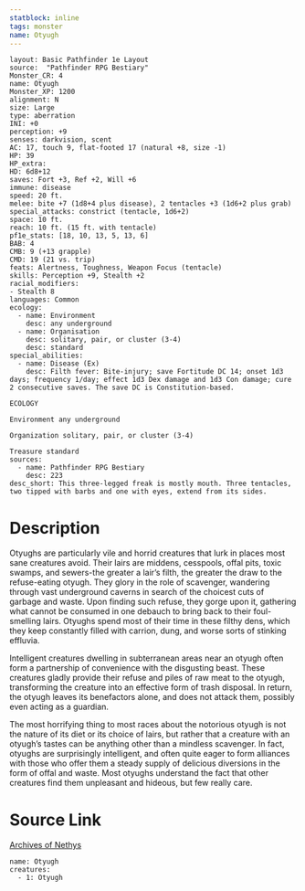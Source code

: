 ```yaml
---
statblock: inline
tags: monster
name: Otyugh
---
```

```statblock
layout: Basic Pathfinder 1e Layout
source:  "Pathfinder RPG Bestiary"
Monster_CR: 4
name: Otyugh
Monster_XP: 1200
alignment: N
size: Large
type: aberration
INI: +0
perception: +9
senses: darkvision, scent
AC: 17, touch 9, flat-footed 17 (natural +8, size -1)
HP: 39
HP_extra: 
HD: 6d8+12
saves: Fort +3, Ref +2, Will +6
immune: disease
speed: 20 ft.
melee: bite +7 (1d8+4 plus disease), 2 tentacles +3 (1d6+2 plus grab)
special_attacks: constrict (tentacle, 1d6+2)
space: 10 ft.
reach: 10 ft. (15 ft. with tentacle)
pf1e_stats: [18, 10, 13, 5, 13, 6]
BAB: 4
CMB: 9 (+13 grapple)
CMD: 19 (21 vs. trip)
feats: Alertness, Toughness, Weapon Focus (tentacle)
skills: Perception +9, Stealth +2
racial_modifiers:
- Stealth 8
languages: Common
ecology:
  - name: Environment
    desc: any underground
  - name: Organisation
    desc: solitary, pair, or cluster (3-4)
    desc: standard
special_abilities:
  - name: Disease (Ex)
    desc: Filth fever: Bite-injury; save Fortitude DC 14; onset 1d3 days; frequency 1/day; effect 1d3 Dex damage and 1d3 Con damage; cure 2 consecutive saves. The save DC is Constitution-based.

ECOLOGY

Environment any underground

Organization solitary, pair, or cluster (3-4)

Treasure standard
sources:
  - name: Pathfinder RPG Bestiary
    desc: 223
desc_short: This three-legged freak is mostly mouth. Three tentacles, two tipped with barbs and one with eyes, extend from its sides.
```
# Description
Otyughs are particularly vile and horrid creatures that lurk in places most sane creatures avoid. Their lairs are middens, cesspools, offal pits, toxic swamps, and sewers-the greater a lair’s filth, the greater the draw to the refuse-eating otyugh. They glory in the role of scavenger, wandering through vast underground caverns in search of the choicest cuts of garbage and waste. Upon finding such refuse, they gorge upon it, gathering what cannot be consumed in one debauch to bring back to their foul-smelling lairs. Otyughs spend most of their time in these filthy dens, which they keep constantly filled with carrion, dung, and worse sorts of stinking effluvia.

Intelligent creatures dwelling in subterranean areas near an otyugh often form a partnership of convenience with the disgusting beast. These creatures gladly provide their refuse and piles of raw meat to the otyugh, transforming the creature into an effective form of trash disposal. In return, the otyugh leaves its benefactors alone, and does not attack them, possibly even acting as a guardian.

The most horrifying thing to most races about the notorious otyugh is not the nature of its diet or its choice of lairs, but rather that a creature with an otyugh’s tastes can be anything other than a mindless scavenger. In fact, otyughs are surprisingly intelligent, and often quite eager to form alliances with those who offer them a steady supply of delicious diversions in the form of offal and waste. Most otyughs understand the fact that other creatures find them unpleasant and hideous, but few really care.
# Source Link
[Archives of Nethys](https://aonprd.com/MonsterDisplay.aspx?ItemName=Otyugh)
```encounter-table
name: Otyugh
creatures:
  - 1: Otyugh
```

